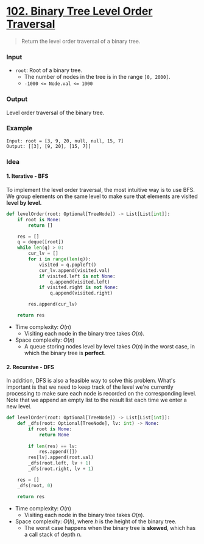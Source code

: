# [102. Binary Tree Level Order Traversal](https://leetcode.com/problems/binary-tree-level-order-traversal/)
> Return the level order traversal of a binary tree.
### Input
* `root`: Root of a binary tree.
	* The number of nodes in the tree is in the range `[0, 2000]`.
	* `-1000 <= Node.val <= 1000`
### Output
Level order traversal of the binary tree.
### Example
```
Input: root = [3, 9, 20, null, null, 15, 7]
Output: [[3], [9, 20], [15, 7]]
```
### Idea
#### 1. Iterative - BFS
To implement the level order traversal, the most intuitive way is to use BFS. We group elements on the same level to make sure that elements are visited **level by level.**
```python
def levelOrder(root: Optional[TreeNode]) -> List[List[int]]:
    if root is None:
        return []

    res = []
    q = deque([root])
    while len(q) > 0:
        cur_lv = []
        for i in range(len(q)):
            visited = q.popleft()
            cur_lv.append(visited.val)
            if visited.left is not None:
                q.append(visited.left)
            if visited.right is not None:
                q.append(visited.right)

        res.append(cur_lv)

    return res
```
* Time complexity: $O(n)$
	* Visiting each node in the binary tree takes $O(n)$.
* Space complexity: $O(n)$
	* A queue storing nodes level by level takes $O(n)$ in the worst case, in which the binary tree is **perfect**.
#### 2. Recursive - DFS
In addition, DFS is also a feasible way to solve this problem. What's important is that we need to keep track of the level we're currently processing to make sure each node is recorded on the corresponding level. Note that we append an empty list to the result list each time we enter a new level.
```python
def levelOrder(root: Optional[TreeNode]) -> List[List[int]]:
    def _dfs(root: Optional[TreeNode], lv: int) -> None:
        if root is None:
            return None
        
        if len(res) == lv:
            res.append([])
        res[lv].append(root.val)
        _dfs(root.left, lv + 1)
        _dfs(root.right, lv + 1)

    res = []
    _dfs(root, 0)

    return res
```
* Time complexity: $O(n)$
	* Visiting each node in the binary tree takes $O(n)$.
* Space complexity: $O(h)$, where $h$ is the height of the binary tree.
	* The worst case happens when the binary tree is **skewed**, which has a call stack of depth $n$.